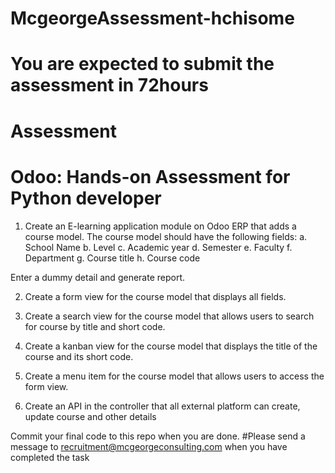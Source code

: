 # McgeorgeAssessment-hchisome

# You are expected to submit the assessment in 72hours 

# Assessment 

# Odoo: Hands-on Assessment for Python developer

1. Create an E-learning application module on Odoo ERP that adds a course model. The course model should have the following fields:
a.	School Name
b.	Level
c.	Academic year
d.	Semester
e.	Faculty
f.	Department
g.	Course title
h.	Course code

Enter a dummy detail and generate report.

2. Create a form view for the course model that displays all fields.

3. Create a search view for the course model that allows users to search for course by title and short code.

4. Create a kanban view for the course model that displays the title of the course and its short code.

5. Create a menu item for the course model that allows users to access the form view.

6. Create an API in the controller that all external platform can create, update course and other details

Commit your final code to this repo when you are done.
#Please send a message to  recruitment@mcgeorgeconsulting.com when you have completed the task
